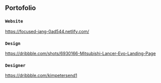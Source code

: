 ## Portofolio

### `Website`

https://focused-jang-0ad544.netlify.com/

### `Design`

https://dribbble.com/shots/6930166-Mitsubishi-Lancer-Evo-Landing-Page

### `Designer`

https://dribbble.com/kimpetersend1
